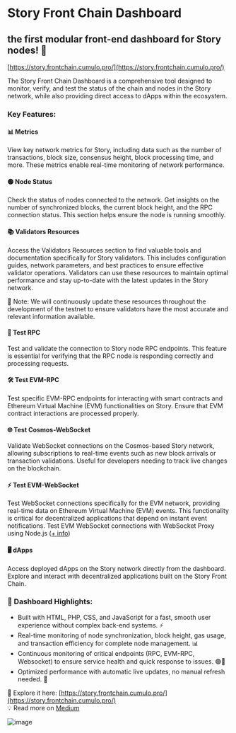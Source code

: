 # Story Front Chain Dashboard
## the first modular front-end dashboard for Story nodes! 🎉  

[https://story.frontchain.cumulo.pro/](https://story.frontchain.cumulo.pro/)  

The Story Front Chain Dashboard is a comprehensive tool designed to monitor, verify, and test the status of the chain and nodes in the Story network, while also providing direct access to dApps within the ecosystem.

### Key Features:  

#### 📊 Metrics  
View key network metrics for Story, including data such as the number of transactions, block size, consensus height, block processing time, and more. These metrics enable real-time monitoring of network performance.  

#### 🟢 Node Status  
Check the status of nodes connected to the network. Get insights on the number of synchronized blocks, the current block height, and the RPC connection status. This section helps ensure the node is running smoothly.  

#### 📚 Validators Resources  
Access the Validators Resources section to find valuable tools and documentation specifically for Story validators. This includes configuration guides, network parameters, and best practices to ensure effective validator operations. Validators can use these resources to maintain optimal performance and stay up-to-date with the latest updates in the Story network.  

🔄 Note: We will continuously update these resources throughout the development of the testnet to ensure validators have the most accurate and relevant information available.

#### 🔧 Test RPC  
Test and validate the connection to Story node RPC endpoints. This feature is essential for verifying that the RPC node is responding correctly and processing requests.  

#### 🛠️ Test EVM-RPC  
Test specific EVM-RPC endpoints for interacting with smart contracts and Ethereum Virtual Machine (EVM) functionalities on Story. Ensure that EVM contract interactions are processed properly.  

#### 🌐 Test Cosmos-WebSocket  
Validate WebSocket connections on the Cosmos-based Story network, allowing subscriptions to real-time events such as new block arrivals or transaction validations. Useful for developers needing to track live changes on the blockchain.  

#### ⚡ Test EVM-WebSocket  
Test WebSocket connections specifically for the EVM network, providing real-time data on Ethereum Virtual Machine (EVM) events. This functionality is critical for decentralized applications that depend on instant event notifications. Test EVM WebSocket connections with WebSocket Proxy using Node.js ([+ info](https://github.com/Cumulo-pro/Cumulo-Front-Chain/blob/main/webSocket/ProxyWebSocket.md))

#### 🖥️ dApps  
Access deployed dApps on the Story network directly from the dashboard. Explore and interact with decentralized applications built on the Story Front Chain.  

### 🚀 Dashboard Highlights:   
  - Built with HTML, PHP, CSS, and JavaScript for a fast, smooth user experience without complex back-end systems. ⚡  
  - Real-time monitoring of node synchronization, block height, gas usage, and transaction efficiency for complete node management. 📊  
  - Continuous monitoring of critical endpoints (RPC, EVM-RPC, Websocket) to ensure service health and quick response to issues. 🟢🔴  
  - Optimized performance with automatic live updates, no manual refresh needed. 🔄
    


🔗 Explore it here: [https://story.frontchain.cumulo.pro/](https://story.frontchain.cumulo.pro/)  
💡 Read more on [Medium](https://medium.com/cumulo-pro/explore-the-story-front-chain-by-cumulo-37b7b28b2f44)

![image](https://github.com/user-attachments/assets/6c21ba35-ee38-4cfc-8a81-77de379c4466)
